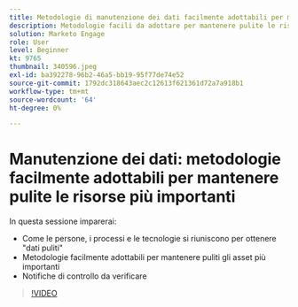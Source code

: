 ```yaml
---
title: Metodologie di manutenzione dei dati facilmente adottabili per mantenere pulite le risorse più importanti
description: Metodologie facili da adottare per mantenere pulite le risorse più importanti
solution: Marketo Engage
role: User
level: Beginner
kt: 9765
thumbnail: 340596.jpeg
exl-id: ba392278-96b2-46a5-bb19-95f77de74e52
source-git-commit: 1792dc318643aec2c12613f621361d72a7a918b1
workflow-type: tm+mt
source-wordcount: '64'
ht-degree: 0%

---
```


# Manutenzione dei dati: metodologie facilmente adottabili per mantenere pulite le risorse più importanti

In questa sessione imparerai:

* Come le persone, i processi e le tecnologie si riuniscono per ottenere &quot;dati puliti&quot;
* Metodologie facilmente adottabili per mantenere puliti gli asset più importanti
* Notifiche di controllo da verificare

>[!VIDEO](https://video.tv.adobe.com/v/340596/?quality=12&learn=on)
